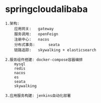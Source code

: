 # springcloudalibaba
	1.架构:
		应用网关:	gateway
		服务调用: 	openFeign
		注册中心: 	nacos
		分布式事务:      seata
		链路追踪: 	skywalking + elasticsearch 
		
	2.服务组件搭建: docker-compose容器编排
		mysql
		redis
		nacos
		es
		seata
		skywalking

	3.应用服务构建: jenkins自动化部署
